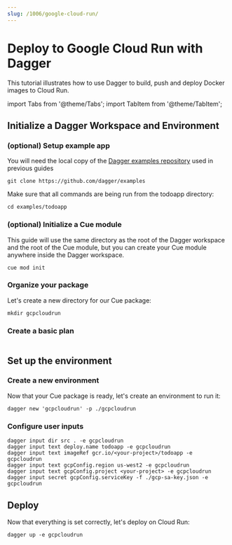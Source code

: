 ```yaml
---
slug: /1006/google-cloud-run/
---
```


# Deploy to Google Cloud Run with Dagger

This tutorial illustrates how to use Dagger to build, push and deploy Docker images to Cloud Run.

import Tabs from '@theme/Tabs';
import TabItem from '@theme/TabItem';

## Initialize a Dagger Workspace and Environment

### (optional) Setup example app

You will need the local copy of the [Dagger examples repository](https://github.com/dagger/examples) used in previous guides

```shell
git clone https://github.com/dagger/examples
```

Make sure that all commands are being run from the todoapp directory:

```shell
cd examples/todoapp
```

### (optional) Initialize a Cue module

This guide will use the same directory as the root of the Dagger workspace and the root of the Cue module, but you can create your Cue module anywhere inside the Dagger workspace.

```shell
cue mod init
```

### Organize your package

Let's create a new directory for our Cue package:

```shell
mkdir gcpcloudrun
```

### Create a basic plan

```cue file=./tests/gcpcloudrun/source.cue title="todoapp/cue.mod/gcpcloudrun/source.cue"
```

## Set up the environment

### Create a new environment

Now that your Cue package is ready, let's create an environment to run it:

```shell
dagger new 'gcpcloudrun' -p ./gcpcloudrun
```

### Configure user inputs

```shell
dagger input dir src . -e gcpcloudrun
dagger input text deploy.name todoapp -e gcpcloudrun
dagger input text imageRef gcr.io/<your-project>/todoapp -e gcpcloudrun
dagger input text gcpConfig.region us-west2 -e gcpcloudrun
dagger input text gcpConfig.project <your-project> -e gcpcloudrun
dagger input secret gcpConfig.serviceKey -f ./gcp-sa-key.json -e gcpcloudrun
```

## Deploy

Now that everything is set correctly, let's deploy on Cloud Run:

```shell
dagger up -e gcpcloudrun
```
